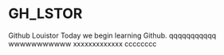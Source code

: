 # GH_LSTOR
Github Louistor
Today we begin learning Github.
qqqqqqqqqqq
wwwwwwwwwww
xxxxxxxxxxxxx
cccccccc
